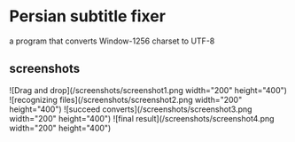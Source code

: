 # Persian subtitle fixer
a program that converts Window-1256 charset to UTF-8
## screenshots
![Drag and drop](/screenshots/screenshot1.png width="200" height="400")
![recognizing files](/screenshots/screenshot2.png width="200" height="400")
![succeed converts](/screenshots/screenshot3.png width="200" height="400")
![final result](/screenshots/screenshot4.png width="200" height="400")


